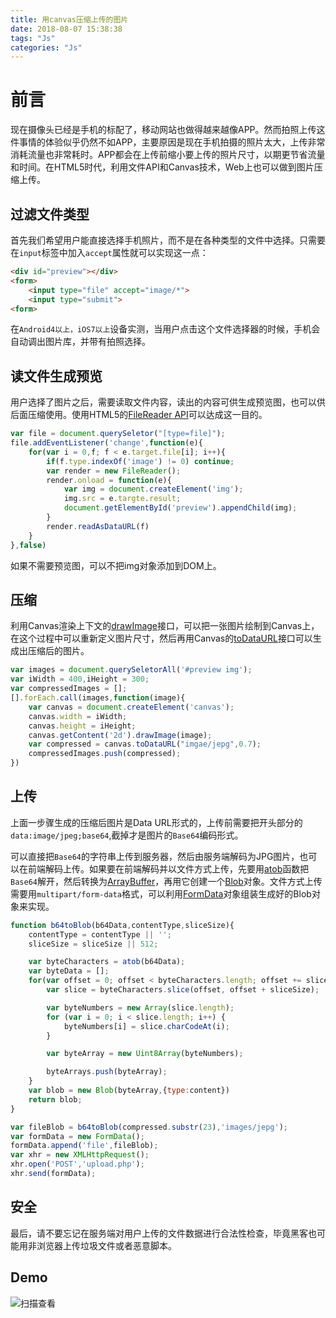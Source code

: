 ```yaml
---
title: 用canvas压缩上传的图片
date: 2018-08-07 15:38:38
tags: "Js"
categories: "Js"
---
```

# 前言

现在摄像头已经是手机的标配了，移动网站也做得越来越像APP。然而拍照上传这件事情的体验似乎仍然不如APP，主要原因是现在手机拍摄的照片太大，上传非常消耗流量也非常耗时。APP都会在上传前缩小要上传的照片尺寸，以期更节省流量和时间。在HTML5时代，利用文件API和Canvas技术，Web上也可以做到图片压缩上传。

## 过滤文件类型

首先我们希望用户能直接选择手机照片，而不是在各种类型的文件中选择。只需要在`input`标签中加入`accept`属性就可以实现这一点：

```html
<div id="preview"></div>
<form>
    <input type="file" accept="image/*">
    <input type="submit">
<form>
```

在`Android4以上，iOS7以上`设备实测，当用户点击这个文件选择器的时候，手机会自动调出图片库，并带有拍照选择。

## 读文件生成预览

用户选择了图片之后，需要读取文件内容，读出的内容可供生成预览图，也可以供后面压缩使用。使用HTML5的[FileReader API](https://developer.mozilla.org/zh-CN/docs/Web/API/FileReader)可以达成这一目的。

```js
var file = document.querySeletor("[type=file]");
file.addEventListener('change',function(e){
    for(var i = 0,f; f < e.target.file[i]; i++){
        if(f.type.indexOf('image') != 0) continue;
        var render = new FileReader();
        render.onload = function(e){
            var img = document.createElement('img');
            img.src = e.targte.result;
            document.getElementById('preview').appendChild(img);
        }
        render.readAsDataURL(f)
    }
},false)
```

<!-- more -->
如果不需要预览图，可以不把img对象添加到DOM上。

## 压缩

利用Canvas渲染上下文的[drawImage](https://developer.mozilla.org/zh-CN/docs/Web/API/CanvasRenderingContext2D/drawImage)接口，可以把一张图片绘制到Canvas上，在这个过程中可以重新定义图片尺寸，然后再用Canvas的[toDataURL](https://developer.mozilla.org/zh-CN/docs/Web/API/HTMLCanvasElement/toDataURL)接口可以生成出压缩后的图片。

```js
var images = document.querySeletorAll('#preview img');
var iWidth = 400,iHeight = 300;
var compressedImages = [];
[].forEach.call(images,function(image){
    var canvas = document.createElement('canvas');
    canvas.width = iWidth;
    canvas.height = iHeight;
    canvas.getContent('2d').drawImage(image);
    var compressed = canvas.toDataURL("imgae/jepg",0.7);
    compressedImages.push(compressed);
})
```

## 上传

上面一步骤生成的压缩后图片是Data URL形式的，上传前需要把开头部分的`data:image/jpeg;base64`,截掉才是图片的`Base64`编码形式。

可以直接把`Base64`的字符串上传到服务器，然后由服务端解码为JPG图片，也可以在前端解码上传。如果要在前端解码并以文件方式上传，先要用[atob](https://developer.mozilla.org/zh-CN/docs/Web/API/WindowBase64/atob)函数把`Base64`解开，然后转换为[ArrayBuffer](https://developer.mozilla.org/zh-CN/docs/Web/JavaScript/Reference/Global_Objects/ArrayBuffer)，再用它创建一个[Blob](https://developer.mozilla.org/zh-CN/docs/Web/API/Blob)对象。文件方式上传需要用`multipart/form-data`格式，可以利用[FormData](https://developer.mozilla.org/zh-CN/docs/Web/Guide/Using_FormData_Objects)对象组装生成好的Blob对象来实现。

```js
function b64toBlob(b64Data,contentType,sliceSize){
    contentType = contentType || '';
    sliceSize = sliceSize || 512;

    var byteCharacters = atob(b64Data);
    var byteData = [];
    for(var offset = 0; offset < byteCharacters.length; offset += sliceSize){
        var slice = byteCharacters.slice(offset, offset + sliceSize);

        var byteNumbers = new Array(slice.length);
        for (var i = 0; i < slice.length; i++) {
            byteNumbers[i] = slice.charCodeAt(i);
        }

        var byteArray = new Uint8Array(byteNumbers);

        byteArrays.push(byteArray);
    }
    var blob = new Blob(byteArray,{type:content})
    return blob;
}

var fileBlob = b64toBlob(compressed.substr(23),'images/jepg');
var formData = new FormData();
formData.append('file',fileBlob);
var xhr = new XMLHttpRequest();
xhr.open('POST','upload.php');
xhr.send(formData);

```

## 安全

最后，请不要忘记在服务端对用户上传的文件数据进行合法性检查，毕竟黑客也可能用非浏览器上传垃圾文件或者恶意脚本。

## Demo

![扫描查看](https://lib.xts.so/xts-img/x/2017/02/3037522307.png)